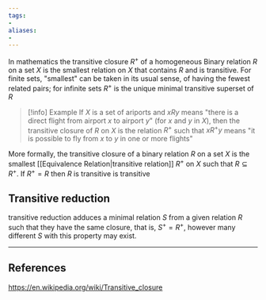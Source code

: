 ```yaml
---
tags:
- 
aliases:
- 
---
```

In mathematics the transitive closure $R^+$ of a homogeneous Binary relation $R$ on a set $X$ is the smallest relation on $X$ that contains $R$ and is transitive. For finite sets, "smallest" can be taken in its usual sense, of having the fewest related pairs; for infinite sets $R^+$ is the unique minimal transitive superset of $R$ 

> [!info] Example
> If $X$ is a set of ariports and $xRy$ means "there is a direct flight from airport $x$ to airport $y$" (for $x$ and $y$ in $X$), then the transitive closure of $R$ on $X$ is the relation $R^+$ such that $xR^{+}y$ means "it is possible to fly from $x$ to $y$ in one or more flights"

More formally, the transitive closure of a binary relation $R$ on a set $X$ is the smallest [[Equivalence Relation|transitive relation]] $R^+$ on $X$ such that $R\subseteq R^+$. If $R^+=R$ then $R$ is transitive is transitive 

## Transitive reduction
transitive reduction adduces a minimal relation $S$ from a given relation $R$ such that they have the same closure, that is, $S^+=R^+$, however many different $S$ with this property may exist. 

----
## References
https://en.wikipedia.org/wiki/Transitive_closure